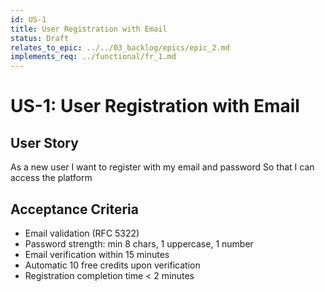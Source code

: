 ```yaml
---
id: US-1
title: User Registration with Email
status: Draft
relates_to_epic: ../../03_backlog/epics/epic_2.md
implements_req: ../functional/fr_1.md
---
```

# US-1: User Registration with Email

## User Story
As a new user
I want to register with my email and password
So that I can access the platform

## Acceptance Criteria
- Email validation (RFC 5322)
- Password strength: min 8 chars, 1 uppercase, 1 number
- Email verification within 15 minutes
- Automatic 10 free credits upon verification
- Registration completion time < 2 minutes